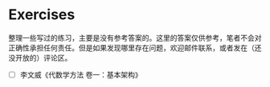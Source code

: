 # Exercises

整理一些写过的练习，主要是没有参考答案的。这里的答案仅供参考，笔者不会对正确性承担任何责任。但是如果发现哪里存在问题，欢迎邮件联系，或者发在（还没开放的）评论区。

- [ ] 李文威《代数学方法 卷一：基本架构》